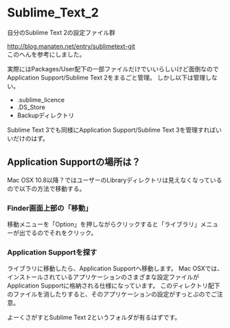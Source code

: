 # Sublime_Text_2
自分のSublime Text 2の設定ファイル群

http://blog.manaten.net/entry/sublimetext-git  
このへんを参考にしました。

実際にはPackages/User配下の一部ファイルだけでいいらしいけど面倒なのでApplication Support/Sublime Text 2をまるごと管理。
しかし以下は管理しない。

- .sublime_licence
- .DS_Store
- Backupディレクトリ  

Sublime Text 3でも同様にApplication Support/Sublime Text 3を管理すればいいだけのはず。

## Application Supportの場所は？
Mac OSX 10.8以降？ではユーザーのLibraryディレクトリは見えなくなっているので以下の方法で移動する。

### Finder画面上部の「移動」
移動メニューを「Option」を押しながらクリックすると「ライブラリ」メニューが出でるのでそれをクリック。

### Application Supportを探す
ライブラリに移動したら、Application Supportへ移動します。
Mac OSXでは、インストールされているアプリケーションのさまざまな設定ファイルがApplication Supportに格納される仕様になっています。
このディレクトリ配下のファイルを消したりすると、そのアプリケーションの設定がすっとぶのでご注意。

よーくさがすとSublime Text 2というフォルダが有るはずです。
